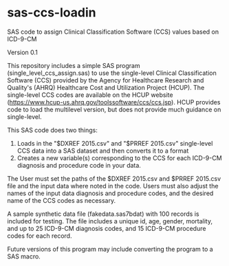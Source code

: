 # sas-ccs-loadin
SAS code to assign Clinical Classification Software (CCS) values based on ICD-9-CM

Version 0.1

This repository includes a simple SAS program (single_level_ccs_assign.sas) to use the single-level Clinical Classification Software (CCS) provided by the Agency for Healthcare Research and Quality's (AHRQ) Healthcare Cost and Utilization Project (HCUP). The single-level CCS codes are available on the HCUP website (https://www.hcup-us.ahrq.gov/toolssoftware/ccs/ccs.jsp).  HCUP provides code to load the multilevel version, but does not provide much guidance on single-level.

This SAS code does two things:
1) Loads in the "$DXREF 2015.csv" and "$PRREF 2015.csv" single-level CCS data into a SAS dataset and then converts it to a format
2) Creates a new variable(s) corresponding to the CCS for each ICD-9-CM diagnosis and procedure code in your data. 

The User must set the paths of the $DXREF 2015.csv and $PRREF 2015.csv file and the input data where noted in the code.  Users must also adjust the names of the input data diagnosis and procedure codes, and the desired name of the CCS codes as necessary.  

A sample synthetic data file (fakedata.sas7bdat) with 100 records is included for testing. The file includes a unique id, age, gender, mortality, and up to 25 ICD-9-CM diagnosis codes, and 15 ICD-9-CM procedure codes for each record.

Future versions of this program may include converting the program to a SAS macro. 
